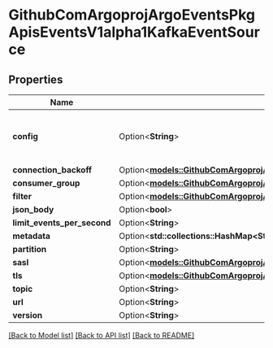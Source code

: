 # GithubComArgoprojArgoEventsPkgApisEventsV1alpha1KafkaEventSource

## Properties

Name | Type | Description | Notes
------------ | ------------- | ------------- | -------------
**config** | Option<**String**> | Yaml format Sarama config for Kafka connection. It follows the struct of sarama.Config. See https://github.com/IBM/sarama/blob/main/config.go e.g.  consumer:   fetch:     min: 1 net:   MaxOpenRequests: 5  +optional | [optional]
**connection_backoff** | Option<[**models::GithubComArgoprojArgoEventsPkgApisEventsV1alpha1Backoff**](github.com.argoproj.argo_events.pkg.apis.events.v1alpha1.Backoff.md)> |  | [optional]
**consumer_group** | Option<[**models::GithubComArgoprojArgoEventsPkgApisEventsV1alpha1KafkaConsumerGroup**](github.com.argoproj.argo_events.pkg.apis.events.v1alpha1.KafkaConsumerGroup.md)> |  | [optional]
**filter** | Option<[**models::GithubComArgoprojArgoEventsPkgApisEventsV1alpha1EventSourceFilter**](github.com.argoproj.argo_events.pkg.apis.events.v1alpha1.EventSourceFilter.md)> |  | [optional]
**json_body** | Option<**bool**> |  | [optional]
**limit_events_per_second** | Option<**String**> |  | [optional]
**metadata** | Option<**std::collections::HashMap<String, String>**> |  | [optional]
**partition** | Option<**String**> |  | [optional]
**sasl** | Option<[**models::GithubComArgoprojArgoEventsPkgApisEventsV1alpha1SaslConfig**](github.com.argoproj.argo_events.pkg.apis.events.v1alpha1.SASLConfig.md)> |  | [optional]
**tls** | Option<[**models::GithubComArgoprojArgoEventsPkgApisEventsV1alpha1TlsConfig**](github.com.argoproj.argo_events.pkg.apis.events.v1alpha1.TLSConfig.md)> |  | [optional]
**topic** | Option<**String**> |  | [optional]
**url** | Option<**String**> |  | [optional]
**version** | Option<**String**> |  | [optional]

[[Back to Model list]](../README.md#documentation-for-models) [[Back to API list]](../README.md#documentation-for-api-endpoints) [[Back to README]](../README.md)


